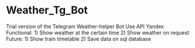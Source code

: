 # Weather_Tg_Bot
Trial version of the Telegram Weather-helper Bot
Use API Yandex
Functional:
     1) Show weather at the certain time
     2) Show weather on request
Future:
     1) Show train timetable
     2) Save data on sql database
